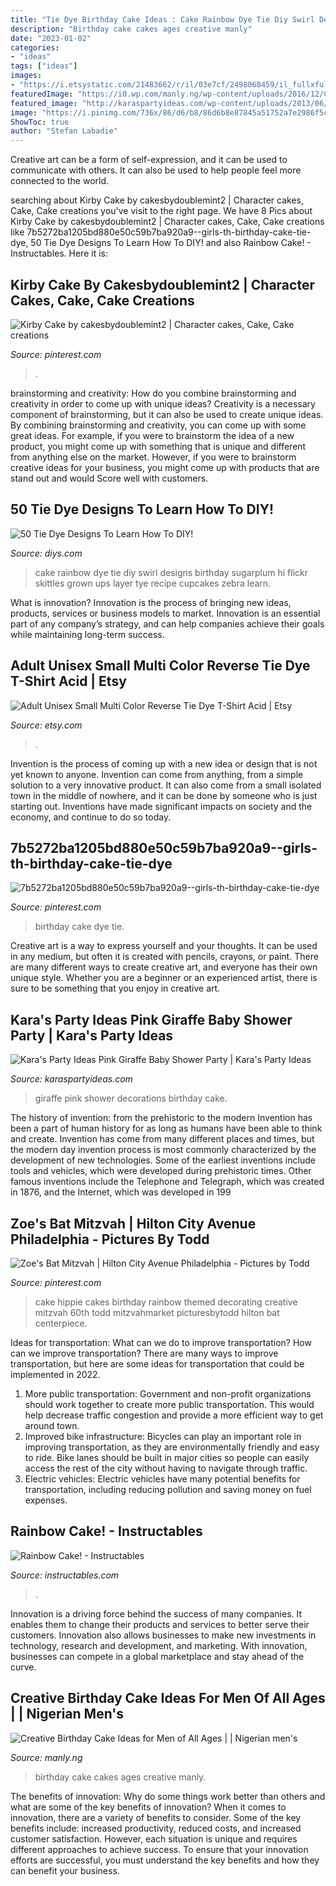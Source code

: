 ```yaml
---
title: "Tie Dye Birthday Cake Ideas : Cake Rainbow Dye Tie Diy Swirl Designs Birthday Sugarplum Hi Flickr Skittles Grown Ups Layer Tye Recipe Cupcakes Zebra Learn"
description: "Birthday cake cakes ages creative manly"
date: "2023-01-02"
categories:
- "ideas"
tags: ["ideas"]
images:
- "https://i.etsystatic.com/21483662/r/il/03e7cf/2498068459/il_fullxfull.2498068459_5tmt.jpg"
featuredImage: "https://i0.wp.com/manly.ng/wp-content/uploads/2016/12/Creative-Birthday-Cake-Ideas-for-Men-of-All-Ages-7.jpg"
featured_image: "http://karaspartyideas.com/wp-content/uploads/2013/06/pink-giraffe-birthday-party-girl-cake-ideas-decorations.jpg"
image: "https://i.pinimg.com/736x/86/d6/b8/86d6b8e87845a51752a7e2986f5cbdd0.jpg"
ShowToc: true
author: "Stefan Labadie"
---
```



Creative art can be a form of self-expression, and it can be used to communicate with others. It can also be used to help people feel more connected to the world.

	

		
searching about Kirby Cake by cakesbydoublemint2 | Character cakes, Cake, Cake creations you've visit to the right page. We have 8 Pics about Kirby Cake by cakesbydoublemint2 | Character cakes, Cake, Cake creations like 7b5272ba1205bd880e50c59b7ba920a9--girls-th-birthday-cake-tie-dye, 50 Tie Dye Designs To Learn How To DIY! and also Rainbow Cake! - Instructables. Here it is:
		
    
## Kirby Cake By Cakesbydoublemint2 | Character Cakes, Cake, Cake Creations

<img loading=lazy src="https://i.pinimg.com/736x/86/d6/b8/86d6b8e87845a51752a7e2986f5cbdd0.jpg" onerror="this.onerror=null;this.src='https://tse1.mm.bing.net/th?id=OIP.IUAgtYV3EYTpVx5FeiZP-AHaKX&amp;pid=15.1';" alt="Kirby Cake by cakesbydoublemint2 | Character cakes, Cake, Cake creations">

_Source: pinterest.com_

>. 

	

brainstorming and creativity: How do you combine brainstorming and creativity in order to come up with unique ideas?
Creativity is a necessary component of brainstorming, but it can also be used to create unique ideas. By combining brainstorming and creativity, you can come up with some great ideas. For example, if you were to brainstorm the idea of a new product, you might come up with something that is unique and different from anything else on the market. However, if you were to brainstorm creative ideas for your business, you might come up with products that are stand out and would Score well with customers.

    
## 50 Tie Dye Designs To Learn How To DIY!

<img loading=lazy src="http://cdn.diys.com/wp-content/uploads/2016/10/DIy-Rainbow-Tie-Dye-cake.jpg" onerror="this.onerror=null;this.src='https://tse4.mm.bing.net/th?id=OIP.j4nSGVoKW94avER4Q2BxxgHaKT&amp;pid=15.1';" alt="50 Tie Dye Designs To Learn How To DIY!">

_Source: diys.com_

>cake rainbow dye tie diy swirl designs birthday sugarplum hi flickr skittles grown ups layer tye recipe cupcakes zebra learn. 

	

What is innovation?
Innovation is the process of bringing new ideas, products, services or business models to market. Innovation is an essential part of any company’s strategy, and can help companies achieve their goals while maintaining long-term success.

    
## Adult Unisex Small Multi Color Reverse Tie Dye T-Shirt Acid | Etsy

<img loading=lazy src="https://i.etsystatic.com/21483662/r/il/03e7cf/2498068459/il_fullxfull.2498068459_5tmt.jpg" onerror="this.onerror=null;this.src='https://tse4.mm.bing.net/th?id=OIP.tKzzSB3P_9K5qAuPJtvoewHaHa&amp;pid=15.1';" alt="Adult Unisex Small Multi Color Reverse Tie Dye T-Shirt Acid | Etsy">

_Source: etsy.com_

>. 

	

Invention is the process of coming up with a new idea or design that is not yet known to anyone. Invention can come from anything, from a simple solution to a very innovative product. It can also come from a small isolated town in the middle of nowhere, and it can be done by someone who is just starting out. Inventions have made significant impacts on society and the economy, and continue to do so today.

    
## 7b5272ba1205bd880e50c59b7ba920a9--girls-th-birthday-cake-tie-dye

<img loading=lazy src="https://i.pinimg.com/736x/38/a8/37/38a8375f5ed9db6fce38f7f3c2bdd10e.jpg" onerror="this.onerror=null;this.src='https://tse2.mm.bing.net/th?id=OIP.UZRio3cv9S9FbbZ92Xa2qAHaLm&amp;pid=15.1';" alt="7b5272ba1205bd880e50c59b7ba920a9--girls-th-birthday-cake-tie-dye">

_Source: pinterest.com_

>birthday cake dye tie. 

	

Creative art is a way to express yourself and your thoughts. It can be used in any medium, but often it is created with pencils, crayons, or paint. There are many different ways to create creative art, and everyone has their own unique style. Whether you are a beginner or an experienced artist, there is sure to be something that you enjoy in creative art.

    
## Kara&#039;s Party Ideas Pink Giraffe Baby Shower Party | Kara&#039;s Party Ideas

<img loading=lazy src="http://karaspartyideas.com/wp-content/uploads/2013/06/pink-giraffe-birthday-party-girl-cake-ideas-decorations.jpg" onerror="this.onerror=null;this.src='https://tse4.mm.bing.net/th?id=OIP.o9xAs2Eo71i3UHXQhNDYwQHaF-&amp;pid=15.1';" alt="Kara&#039;s Party Ideas Pink Giraffe Baby Shower Party | Kara&#039;s Party Ideas">

_Source: karaspartyideas.com_

>giraffe pink shower decorations birthday cake. 

	

The history of invention: from the prehistoric to the modern
Invention has been a part of human history for as long as humans have been able to think and create. Invention has come from many different places and times, but the modern day invention process is most commonly characterized by the development of new technologies. Some of the earliest inventions include tools and vehicles, which were developed during prehistoric times. Other famous inventions include the Telephone and Telegraph, which was created in 1876, and the Internet, which was developed in 199
    
## Zoe&#039;s Bat Mitzvah | Hilton City Avenue Philadelphia - Pictures By Todd

<img loading=lazy src="https://i.pinimg.com/originals/47/cf/46/47cf46e5e3350391933e15c384f50b0a.jpg" onerror="this.onerror=null;this.src='https://tse2.mm.bing.net/th?id=OIP._Im7g2nBWgTuOxShFmpyHQHaLG&amp;pid=15.1';" alt="Zoe&#039;s Bat Mitzvah | Hilton City Avenue Philadelphia - Pictures by Todd">

_Source: pinterest.com_

>cake hippie cakes birthday rainbow themed decorating creative mitzvah 60th todd mitzvahmarket picturesbytodd hilton bat centerpiece. 

	

Ideas for transportation: What can we do to improve transportation?
How can we improve transportation? 
There are many ways to improve transportation, but here are some ideas for transportation that could be implemented in 2022.

1. More public transportation: Government and non-profit organizations should work together to create more public transportation. This would help decrease traffic congestion and provide a more efficient way to get around town.
2. Improved bike infrastructure: Bicycles can play an important role in improving transportation, as they are environmentally friendly and easy to ride. Bike lanes should be built in major cities so people can easily access the rest of the city without having to navigate through traffic. 
3. Electric vehicles: Electric vehicles have many potential benefits for transportation, including reducing pollution and saving money on fuel expenses.

    
## Rainbow Cake! - Instructables

<img loading=lazy src="https://content.instructables.com/ORIG/FFB/27A9/GVOX0XKR/FFB27A9GVOX0XKR.jpg?frame=1" onerror="this.onerror=null;this.src='https://tse2.mm.bing.net/th?id=OIP.YcrkAfyIKjM4tQmzs5JFgQAAAA&amp;pid=15.1';" alt="Rainbow Cake! - Instructables">

_Source: instructables.com_

>. 

	

Innovation is a driving force behind the success of many companies. It enables them to change their products and services to better serve their customers. Innovation also allows businesses to make new investments in technology, research and development, and marketing. With innovation, businesses can compete in a global marketplace and stay ahead of the curve.

    
## Creative Birthday Cake Ideas For Men Of All Ages | | Nigerian Men&#039;s

<img loading=lazy src="https://i0.wp.com/manly.ng/wp-content/uploads/2016/12/Creative-Birthday-Cake-Ideas-for-Men-of-All-Ages-7.jpg" onerror="this.onerror=null;this.src='https://tse1.mm.bing.net/th?id=OIP.rEWrDftCxoFYg45exC9NMQHaJ4&amp;pid=15.1';" alt="Creative Birthday Cake Ideas for Men of All Ages | | Nigerian men&#039;s">

_Source: manly.ng_

>birthday cake cakes ages creative manly. 

	

The benefits of innovation: Why do some things work better than others and what are some of the key benefits of innovation?
When it comes to innovation, there are a variety of benefits to consider. Some of the key benefits include: increased productivity, reduced costs, and increased customer satisfaction. However, each situation is unique and requires different approaches to achieve success. To ensure that your innovation efforts are successful, you must understand the key benefits and how they can benefit your business.

